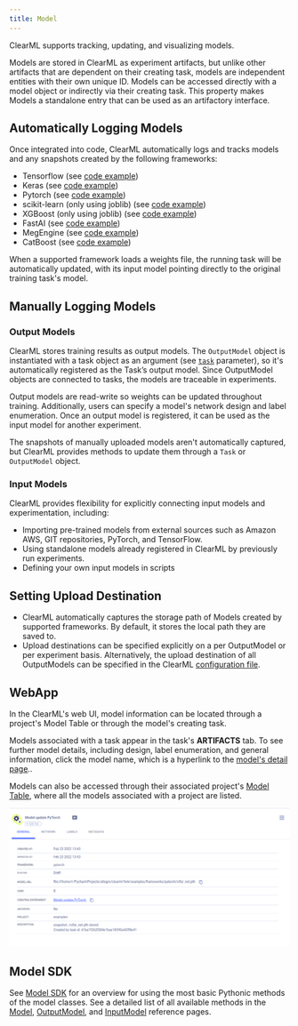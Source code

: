 ```yaml
---
title: Model
---
```


ClearML supports tracking, updating, and visualizing models.

Models are stored in ClearML as experiment artifacts, but unlike other artifacts that are dependent on their creating 
task, models are independent entities with their own unique ID. Models can be accessed directly with a model object or 
indirectly via their creating task. This property makes Models a standalone entry that can be used as an artifactory 
interface.

## Automatically Logging Models 

Once integrated into code, ClearML automatically logs and tracks models and any snapshots created by the following 
frameworks:
- Tensorflow (see [code example](../guides/frameworks/tensorflow/tensorflow_mnist.md))
- Keras (see [code example](../guides/frameworks/keras/keras_tensorboard.md))
- Pytorch (see [code example](../guides/frameworks/pytorch/pytorch_mnist.md))
- scikit-learn (only using joblib) (see [code example](../guides/frameworks/scikit-learn/sklearn_joblib_example.md))
- XGBoost (only using joblib) (see [code example](../guides/frameworks/xgboost/xgboost_sample.md))
- FastAI (see [code example](../guides/frameworks/fastai/fastai_with_tensorboard.md))
- MegEngine (see [code example](../guides/frameworks/megengine/megengine_mnist.md))
- CatBoost (see [code example](../guides/frameworks/catboost/catboost.md))

When a supported framework loads a weights file, the running task will be automatically updated, with its input model 
pointing directly to the original training task's model.

## Manually Logging Models

### Output Models

ClearML stores training results as output models. The `OutputModel` object is instantiated with a task object as an 
argument (see [`task`](../references/sdk/model_outputmodel.md) parameter), so it's automatically registered as the Task’s 
output model. Since OutputModel objects are connected to tasks, the models are traceable in experiments.

Output models are read-write so weights can be updated throughout training. Additionally, users can specify a model's 
network design and label enumeration. Once an output model is registered, it can be used as the input model for another 
experiment.

The snapshots of manually uploaded models aren't automatically captured, but ClearML provides methods to update them 
through a `Task` or `OutputModel` object.

### Input Models  

ClearML provides flexibility for explicitly connecting input models and experimentation, including:

* Importing pre-trained models from external sources such as Amazon AWS, GIT repositories, PyTorch, and TensorFlow.
* Using standalone models already registered in ClearML by previously run experiments. 
* Defining your own input models in scripts
  
## Setting Upload Destination

* ClearML automatically captures the storage path of Models created by supported frameworks. By default, it stores the 
  local path they are saved to.
* Upload destinations can be specified explicitly on a per OutputModel or per experiment basis. Alternatively, the upload 
  destination of all OutputModels can be specified in the ClearML [configuration file](../configs/clearml_conf.md). 

## WebApp

In the ClearML's web UI, model information can be located through a project's Model Table or through the model's creating 
task.

Models associated with a task appear in the task's **ARTIFACTS** tab. To see further model details, including design, 
label enumeration, and general information, click the model name, which is a hyperlink to the 
[model's detail page](../webapp/webapp_model_viewing.md)..

Models can also be accessed through their associated project's [Model Table](../webapp/webapp_model_table.md), where all 
the models associated with a project are listed.

![WebApp Model](../img/examples_model_update_model.png) 

## Model SDK 

See [Model SDK](../clearml_sdk/model_sdk.md) for an overview for using the most basic Pythonic methods of the model 
classes. See a detailed list of all available methods  in the [Model](../references/sdk/model_model.md), [OutputModel](../references/sdk/model_outputmodel.md), and [InputModel](../references/sdk/model_inputmodel.md) 
reference pages. 

